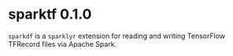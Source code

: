# sparktf 0.1.0

`sparkdf` is a `sparklyr` extension for reading and writing TensorFlow TFRecord files via Apache Spark.
